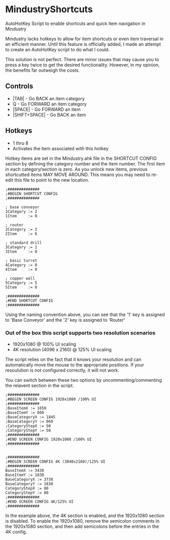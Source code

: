 # MindustryShortcuts
AutoHotKey Script to enable shortcuts and quick item navigation in Mindustry


Mindustry lacks hotkeys to allow for item shortcuts or even item traversal in an efficient manner.   Until this feature is officially added, I made an attempt to create an AutoHotKey script to do what I could.

This solution is not perfect.  There are minor issues that may cause you to press a key twice to get the desired functionality.  However, in my opinion, the benefits far outweigh the costs.   


## Controls
* |TAB|    -  Go BACK an item category
* Q        -  Go FORWARD an item category
* |SPACE|  -  Go FORWARD an item
* |SHIFT+SPACE|  - Go BACK an item

## Hotkeys
* 1 thru 8
* Activates the item associated with this hotkey

Hotkey items are set in the Mindustry.ahk file in the SHORTCUT CONFIG section by defining the category number and the item number.   The first item in each category/section is zero.   As you unlock new items, previous shortcutted items MAY MOVE AROUND.   This means you may need to re-edit this file to point to the new location.

```
;##############
;#BEGIN SHORTCUT CONFIG
;##############

; base conveyor
1Category := 2
1Item     := 0

; router
2Category := 2
2Item     := 6

; standard drill
3Category := 1
3Item     := 0

; basic turret
4Category := 0
4Item     := 0

; copper wall
5Category := 5
5Item     := 0

;##############
;#END SHORTCUT CONFIG
;############## 
```

Using the naming convention above, you can see that the '1' key is assigned to 'Base Conveyor' and the '2' key is assigned to 'Router'

### Out of the box this script supports two resolution scenarios
* 1920x1080 @ 100% UI scaling
* 4K resolution (4096 x 2160) @ 125% UI scaling

The script relies on the fact that it knows your resolution and can automatically move the mouse to the appropriate positions.   If your resoulution is not configured correctly, it will not work.

You can switch between these two options by uncommenting/commenting the relavent section in the script.

```
;##############
;#BEGIN SCREEN CONFIG 1920x1080 /100% UI
;##############
;BaseItemX := 1650
;BaseItemY := 860
;BaseCategoryX := 1845
;BaseCategoryY := 860
;CategoryStepX := 50
;CategoryStepY := 50
;##############
;#END SCREEN CONFIG 1920x1080 /100% UI
;############## 
 

;##############
;#BEGIN SCREEN CONFIG 4K (3840x2160)/125% UI
;##############
BaseItemX := 3430
BaseItemY := 1830
BaseCategoryX := 3738  
BaseCategoryY := 1830
CategoryStepX := 80
CategoryStepY := 80
;##############
;#END SCREEN CONFIG 4K/125% UI
;############## 
```

In the example above, the 4K section is enabled, and the 1920x1080 section is disabled.    To enable the 1920x1080, remove the semicolon comments in the 1920x1080 section, and then add semicolons before the entries in the 4K config.


